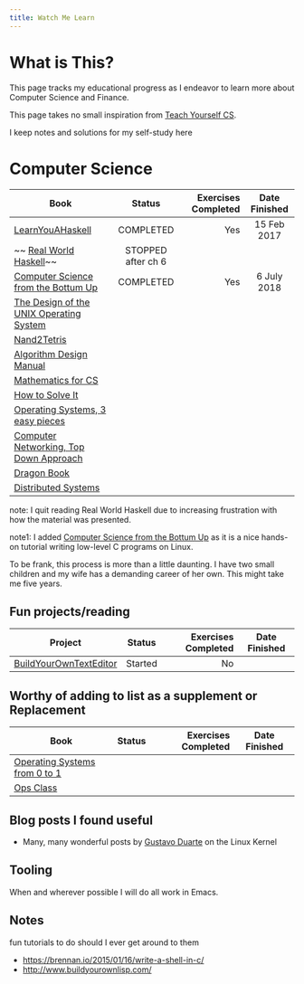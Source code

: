 ```yaml
---
title: Watch Me Learn
---
```



# What is This?

This page tracks my educational progress as I endeavor to learn more about Computer Science and Finance.

This page takes no small inspiration from [Teach Yourself CS](https://teachyourselfcs.com/).

I keep notes and solutions for my self-study here

# Computer Science

| Book                                                                                        | Status          | Exercises Completed | Date Finished |
|---------------------------------------------------------------------------------------------|:---------------:|--------------------:|:-------------:|
|[LearnYouAHaskell](http://learnyouahaskell.com/)                                             | COMPLETED       | Yes                  | 15 Feb 2017   | 
|~~ [Real World Haskell](http://book.realworldhaskell.org/)~~                                 | STOPPED after ch 6 |                  |               |
|[Computer Science from the Bottum Up](https://www.bottomupcs.com/)                           | COMPLETED       | Yes                 |  6 July 2018            |
|[The Design of the UNIX Operating System](https://www.amazon.com/Design-UNIX-Operating-System/dp/0132017997)|   |                    |                |
|[Nand2Tetris](http://www.nand2tetris.org/)                                                   |                 |                     |                | 
|[Algorithm Design Manual](https://smile.amazon.com/Algorithm-Design-Manual-Steven-Skiena/dp/1848000693/) |     |                     |               |
|[Mathematics for CS](https://courses.csail.mit.edu/6.042/spring17/mcs.pdf)                   |                 |                     |               |
|[How to Solve It](https://www.amazon.co.uk/How-Solve-Mathematical-Princeton-Science/dp/069116407X/ref=dp_ob_title_bk) |  |           |               |
|[Operating Systems, 3 easy pieces](http://pages.cs.wisc.edu/~remzi/OSTEP/)                   |                 |                     |               |
|[Computer Networking, Top Down Approach](https://smile.amazon.com/Computer-Networking-Top-Down-Approach-7th/dp/0133594149/) |    |   |               |
|[Dragon Book](https://smile.amazon.com/Compilers-Principles-Techniques-Tools-2nd/dp/0321486811) |              |                     |               |
|[Distributed Systems](https://www.amazon.com/Distributed-Systems-Principles-Andrew-Tanenbaum/dp/153028175X) |  |                     |               |


note: I quit reading Real World Haskell due to increasing frustration
with how the material was presented. 

note1: I added [Computer Science from the Bottum Up](https://www.bottomupcs.com/) as it is a nice hands-on tutorial writing low-level C programs on Linux.


To be frank, this process is more than a little daunting. I have two small children and my wife has a demanding career of her own.
This might take me five years.

## Fun projects/reading

| Project                                                                                     | Status          | Exercises Completed | Date Finished |
|---------------------------------------------------------------------------------------------|:---------------:|--------------------:|:-------------:|
|[BuildYourOwnTextEditor](http://viewsourcecode.org/snaptoken/kilo/index.html)               | Started         | No                  |               | 


## Worthy of adding to list as a supplement or Replacement

| Book                                                                                        | Status          | Exercises Completed | Date Finished |
|---------------------------------------------------------------------------------------------|:---------------:|--------------------:|:-------------:|
|[Operating Systems from 0 to 1](https://github.com/tuhdo/os01)                               |             |                   |    | 
|[Ops Class](https://www.ops-class.org/asst/overview/)| | | |

## Blog posts I found useful

* Many, many wonderful posts by [Gustavo Duarte](https://manybutfinite.com/) on the Linux Kernel

## Tooling

When and wherever possible I will do all work in Emacs.

## Notes

fun tutorials to do should I ever get around to them
* https://brennan.io/2015/01/16/write-a-shell-in-c/
* http://www.buildyourownlisp.com/




